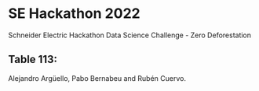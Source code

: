 # SE Hackathon 2022
Schneider Electric Hackathon Data Science Challenge - Zero Deforestation

## Table 113:
Alejandro Argüello, Pabo Bernabeu and Rubén Cuervo.
